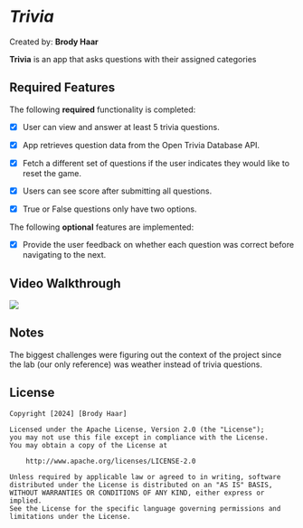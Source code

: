 # *Trivia*

Created by: **Brody Haar**

**Trivia** is an app that asks questions with their assigned categories

## Required Features

The following **required** functionality is completed:

- [X] User can view and answer at least 5 trivia questions.
- [X] App retrieves question data from the Open Trivia Database API.
- [X] Fetch a different set of questions if the user indicates they would like to reset the game.
- [X] Users can see score after submitting all questions.
- [X] True or False questions only have two options.


The following **optional** features are implemented:

- [X] Provide the user feedback on whether each question was correct before navigating to the next.

## Video Walkthrough

<div>
    <a href="https://www.loom.com/share/c6885594a0644c88bef567e41c6e921a">
    </a>
    <a href="https://www.loom.com/share/c6885594a0644c88bef567e41c6e921a">
      <img style="max-width:300px;" src="https://cdn.loom.com/sessions/thumbnails/c6885594a0644c88bef567e41c6e921a-with-play.gif">
    </a>
  </div>

## Notes

The biggest challenges were figuring out the context of the project since the lab (our only reference) was weather instead of trivia questions.

## License

    Copyright [2024] [Brody Haar]

    Licensed under the Apache License, Version 2.0 (the "License");
    you may not use this file except in compliance with the License.
    You may obtain a copy of the License at

        http://www.apache.org/licenses/LICENSE-2.0

    Unless required by applicable law or agreed to in writing, software
    distributed under the License is distributed on an "AS IS" BASIS,
    WITHOUT WARRANTIES OR CONDITIONS OF ANY KIND, either express or implied.
    See the License for the specific language governing permissions and
    limitations under the License.
